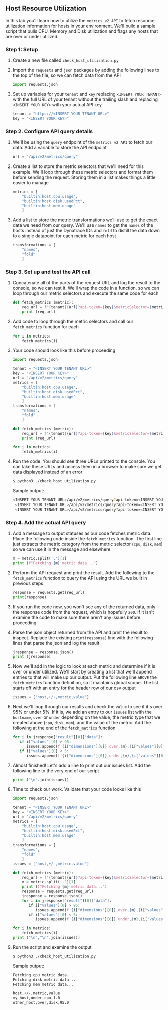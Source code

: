 ## Host Resource Utilization

In this lab you'll learn how to utilize the `metrics v2 API` to fetch resource utilization information for hosts in your environment. We'll build a sample script that pulls CPU, Memory and Disk utilization and flags any hosts that are over or under utilized.

### Step 1: Setup

1. Create a new file called `check_host_utilization.py`

2. Import the `requests` and `json` packages by adding the following lines to the top of the file, so we can fetch data from the API

   ```python
   import requests,json
   ```

3. Set up variables for your `tenant` and `key` replacing `<INSERT YOUR TENANT>` with the full URL of your tenant without the trailing slash and replacing `<INSERT YOUR KEY>` with your actual API key

   ```python
   tenant = "https://<INSERT YOUR TENANT URL>"
   key = "<INSERT YOUR KEY>"
   ```

### Step 2. Configure API query details

1. We'll be using the `query` endpoint of the `metrics v2 API` to fetch our data. Add a variable to store the API endpoint

   ```python
   url = "/api/v2/metrics/query"
   ```

2. Create a list to store the metric selectors that we'll need for this example. We'll loop through these metric selectors and format them before sending the request. Storing them in a list makes things a little easier to manage

   ```python
   metrics = [
       "builtin:host.cpu.usage",
       "builtin:host.disk.usedPct",
       "builtin:host.mem.usage"
       ]
   ```

3. Add a list to store the metric transformations we'll use to get the exact data we need from our query. We'll use `names` to get the `names` of the hosts instead of just the Dynatrace IDs and `fold` to distill the data down to a single datapoint for each metric for each host 

   ```python
   transformations = [
       "names",
       "fold"
       ]
   ```

### Step 3. Set up and test the API call 

1. Concatenate all of the parts of the request URL and log the result to the console, so we can test it. We'll wrap the code in a function, so we can loop through our metric selectors and execute the same code for each

   ```python
   def fetch_metrics (metric):
       req_url = f'{tenant}{url}?api-token={key}&metricSelector={metric}:{":".join(transformations)}'
       print (req_url)
   ```

2. Add code to loop through the metric selectors and call our `fetch_metrics` function for each

   ```python
   for i in metrics:
       fetch_metrics(i)
   ```

3. Your code should look like this before proceeding

   ```python
   import requests,json

   tenant = "<INSERT YOUR TENANT URL>"
   key = "<INSERT YOUR KEY>"
   url = "/api/v2/metrics/query"
   metrics = [
       "builtin:host.cpu.usage",
       "builtin:host.disk.usedPct",
       "builtin:host.mem.usage"
       ]
   transformations = [
       "names",
       "fold"
       ]

   def fetch_metrics (metric):
       req_url = f'{tenant}{url}?api-token={key}&metricSelector={metric}:{":".join(transformations)}'
       print (req_url)

   for i in metrics:
       fetch_metrics(i)
   ```

4. Run the code. You should see three URLs printed to the console. You can take these URLs and access them in a browser to make sure we get data displayed instead of an error

   ```bash
   $ python3 ./check_host_utilization.py
   ```
   
   Sample output:
   ```bash
   <INSERT YOUR TENANT URL>/api/v2/metrics/query?api-token=<INSERT YOUR KEY>&metricSelector=builtin:host.cpu.usage:names:fold
    <INSERT YOUR TENANT URL>/api/v2/metrics/query?api-token=<INSERT YOUR KEY>&metricSelector=builtin:host.disk.usedPct:names:fold
    <INSERT YOUR TENANT URL>/api/v2/metrics/query?api-token=<INSERT YOUR KEY>&metricSelector=builtin:host.mem.usage:names:fold
   ```

### Step 4. Add the actual API query

1. Add a message to output statuses as our code fetches metric data. Place the following code inside the `fetch_metrics` function. The first line just extracts the metric category from the metric selector (`cpu`, `disk`, `mem`) so we can use it in the message and elsewhere
   
   ```python
   m = metric.split('.')[1]
   print (f"Fetching {m} metric data...")
   ```

2. Perform the API request and print the result. Add the following to the `fetch_metrics` function to query the API using the URL we built in previous steps
   
   ```python
   response = requests.get(req_url)
   print(response)
   ```

3. If you run the code now, you won't see any of the returned data, only the response code from the request, which is hopefully `200`. If it isn't examine the code to make sure there aren't any issues before proceeding
   
4. Parse the json object returned from the API and print the result to inspect. Replace the existing `print(response)` line with the following lines that parse the json and log the result
   
   ```python
   jresponse = response.json()
   print (jresponse)
   ```

5. Now we'll add in the logic to look at each metric and determine if it is over or under utilized. We'll start by creating a list that we'll append entries to that will make up our output. Put the following line `ABOVE` the `fetch_metrics` function definition, so it maintains global scope. The list starts off with an entry for the header row of our csv output
   
   ```python
   issues = ["host,+/-,metric,value"]
   ```

6. Next we'll loop through our results and check the `value` to see if it's over 95% or under 5%. If it is, we add an entry to our `issues` list with the `hostname`, `over` or `under` depending on the value, the metric type that we created above (`cpu`, `disk`, `mem`), and the value of the metric. Add the following at the end of the `fetch_metrics` function
   
   ```python
   for i in jresponse["result"][0]["data"]:
      if i["values"][0] > 95:
         issues.append(f'{i["dimensions"][0]},over,{m},{i["values"][0]}')
      if i["values"][0] < 5:
         issues.append(f'{i["dimensions"][0]},under,{m},{i["values"][0]}')
   ```

7. Almost finished! Let's add a line to print out our issues list. Add the following line to the very end of our script
   
   ```python
   print ("\n".join(issues))
   ```

8. Time to check our work. Validate that your code looks like this
   
   ```python
   import requests,json

   tenant = "<INSERT YOUR TENANT URL>"
   key = "<INSERT YOUR KEY>"
   url = "/api/v2/metrics/query"
   metrics = [
       "builtin:host.cpu.usage",
       "builtin:host.disk.usedPct",
       "builtin:host.mem.usage"
       ]
   transformations = [
       "names",
       "fold"
       ]
   issues = ["host,+/-,metric,value"]

   def fetch_metrics (metric):
       req_url = f'{tenant}{url}?api-token={key}&metricSelector={metric}:{":".join(transformations)}'
       m = metric.split('.')[1]
       print (f"Fetching {m} metric data...")
       response = requests.get(req_url)
       jresponse = response.json()
       for i in jresponse["result"][0]["data"]:
          if i["values"][0] > 95:
             issues.append(f'{i["dimensions"][0]},over,{m},{i["values"][0]}')
          if i["values"][0] < 5:
             issues.append(f'{i["dimensions"][0]},under,{m},{i["values"][0]}')

   for i in metrics:
       fetch_metrics(i)
   print ("\n","\n".join(issues))
   ```

9. Run the script and examine the output
   
   ```bash
   $ python3 ./check_host_utilization.py
   ```

   Sample output:
   ```bash
   Fetching cpu metric data...
   Fetching disk metric data...
   Fetching mem metric data...
   
   host,+/-,metric,value
   my_host,under,cpu,1.0
   other_host,over,disk,95.0
   ```
